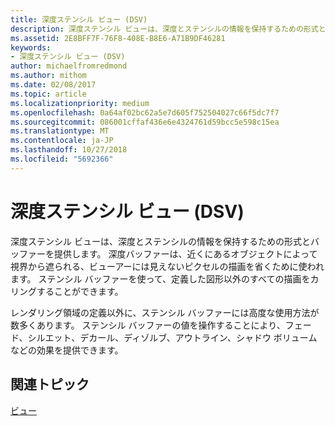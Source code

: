 ```yaml
---
title: 深度ステンシル ビュー (DSV)
description: 深度ステンシル ビューは、深度とステンシルの情報を保持するための形式とバッファーを提供します。
ms.assetid: 2E8BFF7F-76F8-408E-B8E6-A71B9DF46281
keywords:
- 深度ステンシル ビュー (DSV)
author: michaelfromredmond
ms.author: mithom
ms.date: 02/08/2017
ms.topic: article
ms.localizationpriority: medium
ms.openlocfilehash: 0a64af02bc62a5e7d605f752504027c66f5dc7f7
ms.sourcegitcommit: 086001cffaf436e6e4324761d59bcc5e598c15ea
ms.translationtype: MT
ms.contentlocale: ja-JP
ms.lasthandoff: 10/27/2018
ms.locfileid: "5692366"
---
```

# <a name="depth-stencil-view-dsv"></a>深度ステンシル ビュー (DSV)


深度ステンシル ビューは、深度とステンシルの情報を保持するための形式とバッファーを提供します。 深度バッファーは、近くにあるオブジェクトによって視界から遮られる、ビューアーには見えないピクセルの描画を省くために使われます。 ステンシル バッファーを使って、定義した図形以外のすべての描画をカリングすることができます。

レンダリング領域の定義以外に、ステンシル バッファーには高度な使用方法が数多くあります。 ステンシル バッファーの値を操作することにより、フェード、シルエット、デカール、ディゾルブ、アウトライン、シャドウ ボリュームなどの効果を提供できます。

## <a name="span-idrelated-topicsspanrelated-topics"></a><span id="related-topics"></span>関連トピック


[ビュー](views.md)

 

 




